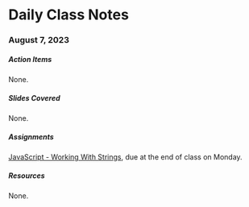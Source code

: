 # Daily Class Notes

### August 7, 2023

##### Action Items

None.

##### Slides Covered

None.

##### Assignments

[JavaScript - Working With Strings](https://github.com/AnnieCannons/js-working-with-strings), due at the end of class on Monday.

##### Resources

None.
